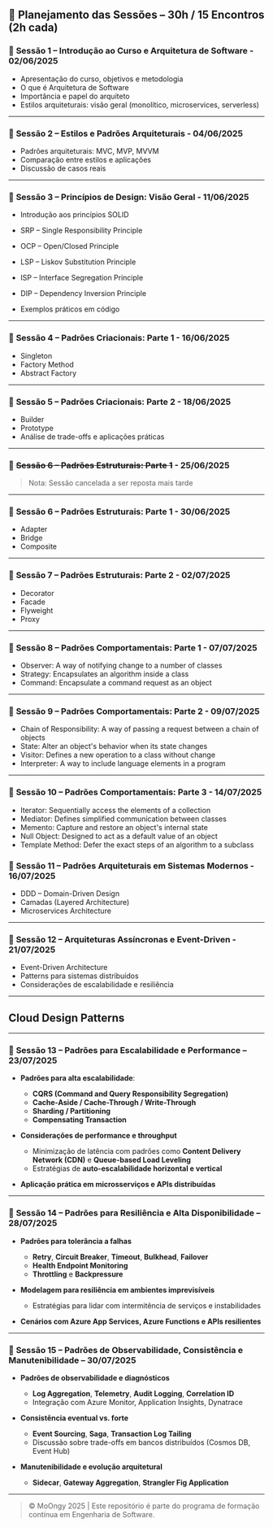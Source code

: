 ## 📆 Planejamento das Sessões – 30h / 15 Encontros (2h cada)

### 🔹 **Sessão 1 – Introdução ao Curso e Arquitetura de Software**  - 02/06/2025

* Apresentação do curso, objetivos e metodologia
* O que é Arquitetura de Software
* Importância e papel do arquiteto
* Estilos arquiteturais: visão geral (monolítico, microservices, serverless)

---

### 🔹 **Sessão 2 – Estilos e Padrões Arquiteturais** - 04/06/2025

* Padrões arquiteturais: MVC, MVP, MVVM
* Comparação entre estilos e aplicações
* Discussão de casos reais

---

### 🔹 **Sessão 3 – Princípios de Design: Visão Geral** - 11/06/2025

* Introdução aos princípios SOLID
* SRP – Single Responsibility Principle
* OCP – Open/Closed Principle
* LSP – Liskov Substitution Principle
* ISP – Interface Segregation Principle
* DIP – Dependency Inversion Principle

* Exemplos práticos em código

---

### 🔹 **Sessão 4 – Padrões Criacionais: Parte 1** - 16/06/2025

* Singleton
* Factory Method
* Abstract Factory

---

### 🔹 **Sessão 5 – Padrões Criacionais: Parte 2** - 18/06/2025

* Builder
* Prototype
* Análise de trade-offs e aplicações práticas

---

### 🔹 ~~**Sessão 6 – Padrões Estruturais: Parte 1**~~ - 25/06/2025
>Nota: Sessão cancelada a ser reposta mais tarde
--- 

### 🔹 **Sessão 6 – Padrões Estruturais: Parte 1** - 30/06/2025

* Adapter
* Bridge
* Composite

---

### 🔹 **Sessão 7 – Padrões Estruturais: Parte 2** - 02/07/2025

* Decorator
* Facade
* Flyweight
* Proxy

---

### 🔹 **Sessão 8 – Padrões Comportamentais: Parte 1** - 07/07/2025

* Observer: A way of notifying change to a number of classes
* Strategy: Encapsulates an algorithm inside a class
* Command: Encapsulate a command request as an object

---

### 🔹 **Sessão 9 – Padrões Comportamentais: Parte 2** - 09/07/2025

* Chain of Responsibility: A way of passing a request between a chain of objects
* State: Alter an object's behavior when its state changes
* Visitor: Defines a new operation to a class without change
* Interpreter: A way to include language elements in a program

---


### 🔹 **Sessão 10 – Padrões Comportamentais: Parte 3** - 14/07/2025

* Iterator: Sequentially access the elements of a collection
* Mediator: Defines simplified communication between classes
* Memento: Capture and restore an object's internal state
* Null Object: Designed to act as a default value of an object
* Template Method: Defer the exact steps of an algorithm to a subclass


### 🔹 **Sessão 11 – Padrões Arquiteturais em Sistemas Modernos** - 16/07/2025

* DDD – Domain-Driven Design
* Camadas (Layered Architecture)
* Microservices Architecture

---

### 🔹 **Sessão 12 – Arquiteturas Assíncronas e Event-Driven** - 21/07/2025

* Event-Driven Architecture
* Patterns para sistemas distribuídos
* Considerações de escalabilidade e resiliência

---



## **Cloud Design Patterns** 

---

### 🔹 **Sessão 13 – Padrões para Escalabilidade e Performance** – 23/07/2025

* **Padrões para alta escalabilidade**:

  * **CQRS (Command and Query Responsibility Segregation)**
  * **Cache-Aside / Cache-Through / Write-Through**
  * **Sharding / Partitioning**
  * **Compensating Transaction**

* **Considerações de performance e throughput**

  * Minimização de latência com padrões como **Content Delivery Network (CDN)** e **Queue-based Load Leveling**
  * Estratégias de **auto-escalabilidade horizontal e vertical**

* **Aplicação prática em microsserviços e APIs distribuídas**

---

### 🔹 **Sessão 14 – Padrões para Resiliência e Alta Disponibilidade** – 28/07/2025

* **Padrões para tolerância a falhas**

  * **Retry**, **Circuit Breaker**, **Timeout**, **Bulkhead**, **Failover**
  * **Health Endpoint Monitoring**
  * **Throttling** e **Backpressure**

* **Modelagem para resiliência em ambientes imprevisíveis**

  * Estratégias para lidar com intermitência de serviços e instabilidades

* **Cenários com Azure App Services, Azure Functions e APIs resilientes**

---

### 🔹 **Sessão 15 – Padrões de Observabilidade, Consistência e Manutenibilidade** – 30/07/2025

* **Padrões de observabilidade e diagnósticos**

  * **Log Aggregation**, **Telemetry**, **Audit Logging**, **Correlation ID**
  * Integração com Azure Monitor, Application Insights, Dynatrace

* **Consistência eventual vs. forte**

  * **Event Sourcing**, **Saga**, **Transaction Log Tailing**
  * Discussão sobre trade-offs em bancos distribuídos (Cosmos DB, Event Hub)

* **Manutenibilidade e evolução arquitetural**

  * **Sidecar**, **Gateway Aggregation**, **Strangler Fig Application**

---
> © MoOngy 2025 | Este repositório é parte do programa de formação contínua em Engenharia de Software.
